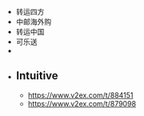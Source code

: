 - 转运四方
- 中邮海外购
- 转运中国
- 可乐送
-
- ## Intuitive
	- https://www.v2ex.com/t/884151
	- https://www.v2ex.com/t/879098